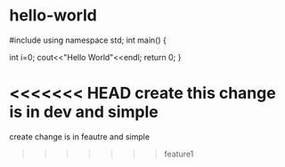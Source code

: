 # hello-world

#include<iostream>
using namespace std;
int main()
{

  int i=0;
  cout<<"Hello World"<<endl;
  return 0;
}

<<<<<<< HEAD
create this change is in dev and simple
=======
create change is in feautre and simple

>>>>>>> feature1
